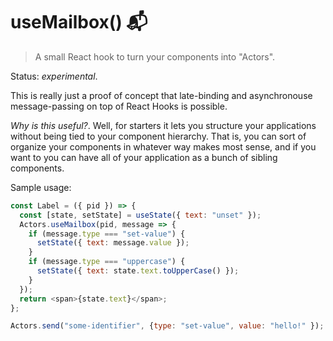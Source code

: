 # useMailbox() 📬
> A small React hook to turn your components into "Actors".

Status: _experimental_.

This is really just a proof of concept that late-binding and asynchronouse
message-passing on top of React Hooks is possible.

*Why is this useful?*. Well, for starters it lets you structure your
applications without being tied to your component hierarchy. That is, you can
sort of organize your components in whatever way makes most sense, and if you
want to you can have all of your application as a bunch of sibling components.

Sample usage:

```js
const Label = ({ pid }) => {
  const [state, setState] = useState({ text: "unset" });
  Actors.useMailbox(pid, message => {
    if (message.type === "set-value") {
      setState({ text: message.value });
    }
    if (message.type === "uppercase") {
      setState({ text: state.text.toUpperCase() });
    }
  });
  return <span>{state.text}</span>;
};

Actors.send("some-identifier", {type: "set-value", value: "hello!" });
```
